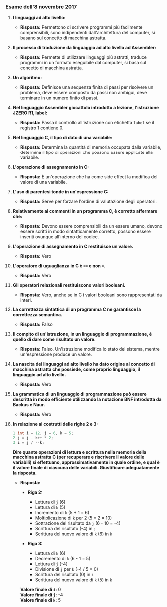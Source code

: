 ### Esame dell'8 novembre 2017

1.  **I linguaggi ad alto livello:**
    - **Risposta:** Permettono di scrivere programmi più facilmente comprensibili, sono indipendenti dall'architettura del computer, si basano sul concetto di macchina astratta.
    
2.  **Il processo di traduzione da linguaggio ad alto livello ad Assembler:**
    - **Risposta:** Permette di utilizzare linguaggi più astratti, traduce programmi in un formato eseguibile dal computer, si basa sul concetto di macchina astratta.
    
3.  **Un algoritmo:**
    - **Risposta:** Definisce una sequenza finita di passi per risolvere un problema, deve essere composto da passi non ambigui, deve terminare in un numero finito di passi.
    
4.  **Nel linguaggio Assembler giocattolo introdotto a lezione, l'istruzione JZERO R1, label:**
    - **Risposta:** Passa il controllo all'istruzione con etichetta `label` se il registro 1 contiene 0.
    
5.  **Nel linguaggio C, il tipo di dato di una variabile:**
    - **Risposta:** Determina la quantità di memoria occupata dalla variabile, determina il tipo di operazioni che possono essere applicate alla variabile.
    
6.  **L'operazione di assegnamento in C:**
    - **Risposta:** È un'operazione che ha come side effect la modifica del valore di una variabile.
    
7.  **L'uso di parentesi tonde in un'espressione C:**
    - **Risposta:** Serve per forzare l'ordine di valutazione degli operatori.
    
8.  **Relativamente ai commenti in un programma C, è corretto affermare che:**
    - **Risposta:** Devono essere comprensibili da un essere umano, devono essere scritti in modo sintatticamente corretto, possono essere inseriti ovunque all'interno del codice.
    
9.  **L'operazione di assegnamento in C restituisce un valore.**
    - **Risposta:** Vero
    
10. **L'operatore di uguaglianza in C è `==` e non `=`.**
    - **Risposta:** Vero
    
11. **Gli operatori relazionali restituiscono valori booleani.**
    - **Risposta:** Vero, anche se in C i valori booleani sono rappresentati da interi.
    
12. **La correttezza sintattica di un programma C ne garantisce la correttezza semantica.**
    - **Risposta:** Falso
    
13. **Il compito di un'istruzione, in un linguaggio di programmazione, è quello di dare come risultato un valore.**
    - **Risposta:** Falso. Un'istruzione modifica lo stato del sistema, mentre un'espressione produce un valore.
    
14. **La nascita dei linguaggi ad alto livello ha dato origine al concetto di macchina astratta che possiede, come proprio linguaggio, il linguaggio ad alto livello.**
    - **Risposta:** Vero
    
15. **La grammatica di un linguaggio di programmazione può essere descritta in modo efficiente utilizzando la notazione BNF introdotta da Backus e Naur.**
    - **Risposta:** Vero
    
16. **In relazione ai costrutti delle righe 2 e 3:**

    ```c
    1 int i = 12, j = 6, k = 5;
    2 j = j - k++ * 2;
    3 i = j / --k;
    ```

    **Dire quante operazioni di lettura e scrittura nella memoria della macchina astratta C (per recuperare e riscrivere il valore delle variabili) si effettuano, approssimativamente in quale ordine, e qual è il valore finale di ciascuna delle variabili. Giustificare adeguatamente la risposta.**

    - **Risposta:** 

        *   **Riga 2:**
            - Lettura di `j` (6)
            - Lettura di `k` (5)
            - Incremento di `k` (5 + 1 = 6)
            - Moltiplicazione di `k` per 2 (5 * 2 = 10)
            - Sottrazione del risultato da `j` (6 - 10 = -4)
            - Scrittura del risultato (-4) in `j`
            - Scrittura del nuovo valore di `k` (6) in `k`

        *   **Riga 3:**
            - Lettura di `k` (6)
            - Decremento di `k` (6 - 1 = 5)
            - Lettura di `j` (-4)
            - Divisione di `j` per `k` (-4 / 5 = 0)
            - Scrittura del risultato (0) in `i`
            - Scrittura del nuovo valore di `k` (5) in `k`

        **Valore finale di `i`:** 0  
        **Valore finale di `j`:** -4  
        **Valore finale di `k`:** 5
